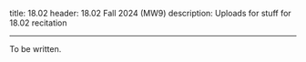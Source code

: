 title: 18.02
header: 18.02 Fall 2024 (MW9)
description: Uploads for stuff for 18.02 recitation

---

To be written.
